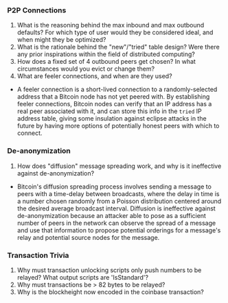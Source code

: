 ### P2P Connections

1. What is the reasoning behind the max inbound and max outbound defaults? For which type of user would they be considered ideal, and when might they be optimized?
1. What is the rationale behind the "new"/"tried" table design? Were there any prior inspirations within the field of distributed computing?
1. How does a fixed set of 4 outbound peers get chosen? In what circumstances would you evict or change them?
1. What are feeler connections, and when are they used?

- A feeler connection is a short-lived connection to a randomly-selected address that a Bitcoin node has not yet peered with. By establishing feeler connections, Bitcoin nodes can verify that an IP address has a real peer associated with it, and can store this info in the `tried` IP address table, giving some insulation against eclipse attacks in the future by having more options of potentially honest peers with which to connect.

### De-anonymization

1. How does "diffusion" message spreading work, and why is it ineffective against de-anonymization?

- Bitcoin's diffusion spreading process involves sending a message to peers with a time-delay between broadcasts, where the delay in time is a number chosen randomly from a Poisson distribution centered around the desired average broadcast interval. Diffusion is ineffective against de-anonymization because an attacker able to pose as a sufficient number of peers in the network can observe the spread of a message and use that information to propose potential orderings for a message's relay and potential source nodes for the message.

### Transaction Trivia

1. Why must transaction unlocking scripts only push numbers to be relayed? What output scripts are 'IsStandard'?
1. Why must transactions be > 82 bytes to be relayed?
1. Why is the blockheight now encoded in the coinbase transaction?
